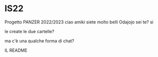 # IS22
Progetto PANZER 2022/2023
ciao amiki
siete molto belli
Odajojo sei te?
si

le create le due cartelle?

ma c'è una qualche forma di chat?

IL README
